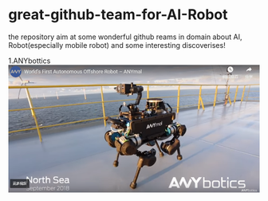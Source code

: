 # great-github-team-for-AI-Robot
the repository aim at some wonderful github reams in domain about AI, Robot(especially mobile robot) and some interesting discoverises!

1.ANYbottics
![ANYbotics](https://github.com/Zippen-Huang/great-github-team-for-AI-Robot/blob/master/ANYbotics.png)
